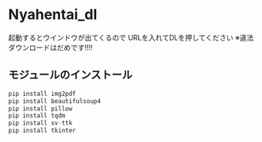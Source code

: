 # Nyahentai_dl
起動するとウインドウが出てくるので
URLを入れてDLを押してください
※違法ダウンロードはだめです!!!!

## モジュールのインストール

```r
pip install img2pdf
pip install beautifulsoup4
pip install pillow
pip install tqdm
pip install sv-ttk
pip install tkinter
```

